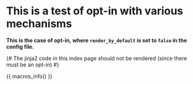 # This is a test of opt-in with various mechanisms

**This is the case of opt-in, where `render_by_default` is set to
`false` in the config file.**


{# The jinja2 code in this index page should not be rendered
(since there must be an opt-in) #}

{{ macros_info() }}

